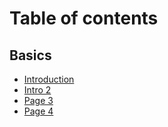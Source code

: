 # Table of contents

## Basics

* [Introduction](README.md)
* [Intro 2](basics/intro-2.md)
* [Page 3](basics/page-3.md)
* [Page 4](basics/page-4.md)
